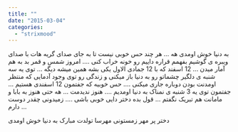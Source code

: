```yaml
---
title: ""
date: "2015-03-04"
categories: 
  - "strixmood"
---
```


به دنیا خوش اومدی هه ... هر چند حس خوبی نیست تا به جای صدای گریه هات با صدای ویبره ی گوشیم بفهمم قراره داییم رو خونه خراب کنی .... امروز شمس و قمر بد به هم آمار میدن ... 12 اسفند که با 12 جمادی الاول یکی بشه همین میشه دیگه ... توی یه سه شنبه ی دلگیر چشماتو رو به دنیا باز میکنی و زندگی رو توی وجود آدمایی که منتظر اومدنت بودن دوباره جاری میکنی .... حس خوبیه که جفتمون 12 اسفندی هستیم ... جفتمون توی یه 3 شنبه ی نمناک به دنیا اومدیم .... هنوز ندیدمت ... هه حتی هنوز به بابا و مامانت هم تبریک نگفتم ... قول بده دختر دایی خوبی باشی .... زمیدونی چقدر دوست دارم ...

دختر پر مهر زمستونی مهرسا تولدت مبارک به دنیا خوش اومدی
